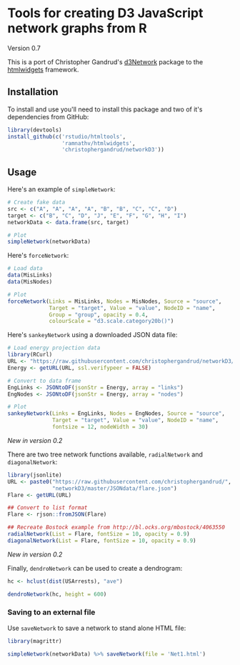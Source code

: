 # Tools for creating D3 JavaScript network graphs from R

Version 0.7

This is a port of Christopher Gandrud's
[d3Network](http://christophergandrud.github.io/d3Network/) package to the
[htmlwidgets](https://github.com/ramnathv/htmlwidgets) framework.

## Installation

To install and use you'll need to install this package and two of it's dependencies from GitHub:

```R
library(devtools)
install_github(c('rstudio/htmltools', 
                 'ramnathv/htmlwidgets',
                 'christophergandrud/networkD3'))
```

## Usage

Here's an example of `simpleNetwork`:

```R
# Create fake data
src <- c("A", "A", "A", "A", "B", "B", "C", "C", "D")
target <- c("B", "C", "D", "J", "E", "F", "G", "H", "I")
networkData <- data.frame(src, target)

# Plot
simpleNetwork(networkData)
```

Here's `forceNetwork`:

```R
# Load data
data(MisLinks)
data(MisNodes)

# Plot
forceNetwork(Links = MisLinks, Nodes = MisNodes, Source = "source",
             Target = "target", Value = "value", NodeID = "name",
             Group = "group", opacity = 0.4,
             colourScale = "d3.scale.category20b()")
```

Here's `sankeyNetwork` using a downloaded JSON data file:

```R
# Load energy projection data
library(RCurl)
URL <- "https://raw.githubusercontent.com/christophergandrud/networkD3/master/JSONdata/energy.json"
Energy <- getURL(URL, ssl.verifypeer = FALSE)

# Convert to data frame
EngLinks <- JSONtoDF(jsonStr = Energy, array = "links")
EngNodes <- JSONtoDF(jsonStr = Energy, array = "nodes")

# Plot
sankeyNetwork(Links = EngLinks, Nodes = EngNodes, Source = "source",
              Target = "target", Value = "value", NodeID = "name",
              fontsize = 12, nodeWidth = 30)
```

*New in version 0.2*

There are two tree network functions available, `radialNetwork` and `diagonalNetwork`:

```R
library(jsonlite)
URL <- paste0("https://raw.githubusercontent.com/christophergandrud/",
              "networkD3/master/JSONdata/flare.json")
Flare <- getURL(URL)

## Convert to list format
Flare <- rjson::fromJSON(Flare)

## Recreate Bostock example from http://bl.ocks.org/mbostock/4063550
radialNetwork(List = Flare, fontSize = 10, opacity = 0.9)
diagonalNetwork(List = Flare, fontSize = 10, opacity = 0.9)
```

*New in version 0.2*

Finally, `dendroNetwork` can be used to create a dendrogram:

```R
hc <- hclust(dist(USArrests), "ave")

dendroNetwork(hc, height = 600)
```

### Saving to an external file

Use `saveNetwork` to save a network to stand alone HTML file:

```R
library(magrittr)

simpleNetwork(networkData) %>% saveNetwork(file = 'Net1.html')
```
